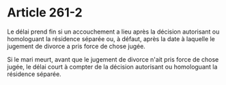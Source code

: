 # Article 261-2

Le délai prend fin si un accouchement a lieu après la décision autorisant ou homologuant la résidence séparée ou, à défaut, après la date à laquelle le jugement de divorce a pris force de chose jugée.

Si le mari meurt, avant que le jugement de divorce n'ait pris force de chose jugée, le délai court à compter de la décision autorisant ou homologuant la résidence séparée.

